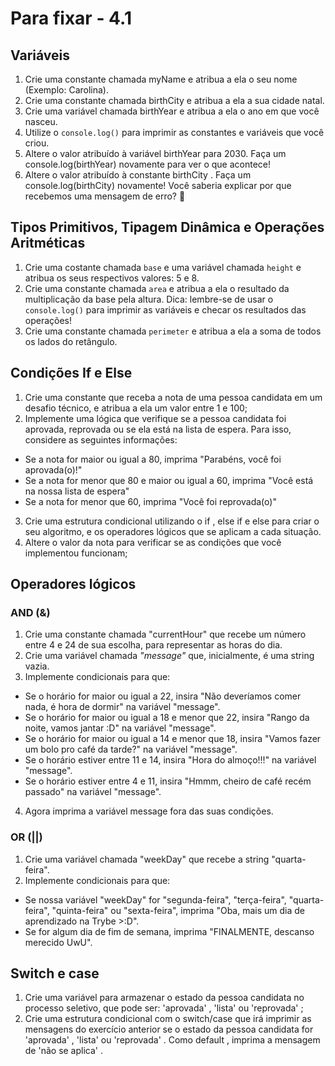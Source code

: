 # Para fixar - 4.1

## Variáveis
1. Crie uma constante chamada myName e atribua a ela o seu nome (Exemplo: Carolina).
2. Crie uma constante chamada birthCity e atribua a ela a sua cidade natal.
3. Crie uma variável chamada birthYear e atribua a ela o ano em que você nasceu.
4. Utilize o `console.log()` para imprimir as constantes e variáveis que você criou.
5. Altere o valor atribuído à variável birthYear para 2030. Faça um console.log(birthYear) novamente para ver o que acontece!
6. Altere o valor atribuído à constante birthCity . Faça um console.log(birthCity) novamente! Você saberia explicar por que recebemos uma mensagem de erro? 🤔

## Tipos Primitivos, Tipagem Dinâmica e Operações Aritméticas

1. Crie uma costante chamada `base` e uma variável chamada `height` e atribua os seus respectivos valores: 5 e 8.
2. Crie uma constante chamada `area` e atribua a ela o resultado da multiplicação da base pela altura. Dica: lembre-se de usar o `console.log()` para imprimir as variáveis e checar os resultados das operações!
3. Crie uma constante chamada `perimeter` e atribua a ela a soma de todos os lados do retângulo.

## Condições If e Else

1. Crie uma constante que receba a nota de uma pessoa candidata em um desafio técnico, e atribua a ela um valor entre 1 e 100;
2. Implemente uma lógica que verifique se a pessoa candidata foi aprovada, reprovada ou se ela está na lista de espera. Para isso, considere as seguintes informações:
* Se a nota for maior ou igual a 80, imprima "Parabéns, você foi aprovada(o)!"
* Se a nota for menor que 80 e maior ou igual a 60, imprima "Você está na nossa lista de espera"
* Se a nota for menor que 60, imprima "Você foi reprovada(o)"
3. Crie uma estrutura condicional utilizando o if , else if e else para criar o seu algoritmo, e os operadores lógicos que se aplicam a cada situação.
4. Altere o valor da nota para verificar se as condições que você implementou funcionam;

## Operadores lógicos

### AND (&)
1. Crie uma constante chamada "currentHour" que recebe um número entre 4 e 24 de sua escolha, para representar as horas do dia.
2. Crie uma variável chamada *"message"* que, inicialmente, é uma string vazia.
3. Implemente condicionais para que:
- Se o horário for maior ou igual a 22, insira "Não deveríamos comer nada, é hora de dormir" na variável "message".
- Se o horário for maior ou igual a 18 e menor que 22, insira "Rango da noite, vamos jantar :D" na variável "message".
- Se o horário for maior ou igual a 14 e menor que 18, insira "Vamos fazer um bolo pro café da tarde?" na variável "message".
- Se o horário estiver entre 11 e 14, insira "Hora do almoço!!!" na variável "message".
- Se o horário estiver entre 4 e 11, insira "Hmmm, cheiro de café recém passado" na variável "message".
4. Agora imprima a variável message fora das suas condições.

### OR (||)
1. Crie uma variável chamada "weekDay" que recebe a string "quarta-feira".
2. Implemente condicionais para que:
- Se nossa variável "weekDay" for "segunda-feira", "terça-feira", "quarta-feira", "quinta-feira" ou "sexta-feira", imprima "Oba, mais um dia de aprendizado na Trybe >:D".
- Se for algum dia de fim de semana, imprima "FINALMENTE, descanso merecido UwU".

## Switch e case
1. Crie uma variável para armazenar o estado da pessoa candidata no processo seletivo, que pode ser: 'aprovada' , 'lista' ou 'reprovada' ;
2. Crie uma estrutura condicional com o switch/case que irá imprimir as mensagens do exercício anterior se o estado da pessoa candidata for 'aprovada' , 'lista' ou 'reprovada' . Como default , imprima a mensagem de 'não se aplica' .